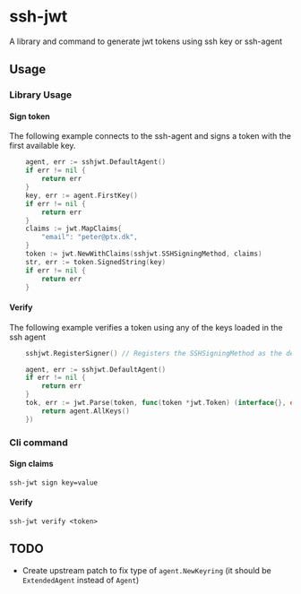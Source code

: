 # ssh-jwt

A library and command to generate jwt tokens using ssh key or ssh-agent

## Usage

### Library Usage

#### Sign token

The following example connects to the ssh-agent and signs a token with the first available key.

```go
	agent, err := sshjwt.DefaultAgent()
	if err != nil {
		return err
	}
	key, err := agent.FirstKey()
	if err != nil {
		return err
	}
	claims := jwt.MapClaims{
		"email": "peter@ptx.dk",
	}
	token := jwt.NewWithClaims(sshjwt.SSHSigningMethod, claims)
	str, err := token.SignedString(key)
	if err != nil {
		return err
	}
```

#### Verify

The following example verifies a token using any of the keys loaded in the ssh agent

```go
	sshjwt.RegisterSigner() // Registers the SSHSigningMethod as the default for RS256 tokens 

	agent, err := sshjwt.DefaultAgent()
	if err != nil {
		return err
	}
	tok, err := jwt.Parse(token, func(token *jwt.Token) (interface{}, error) {
		return agent.AllKeys()
	})
```

### Cli command

#### Sign claims

`ssh-jwt sign key=value`

#### Verify

`ssh-jwt verify <token>`

## TODO

- Create upstream patch to fix type of `agent.NewKeyring` (it should be `ExtendedAgent` instead of `Agent`)
